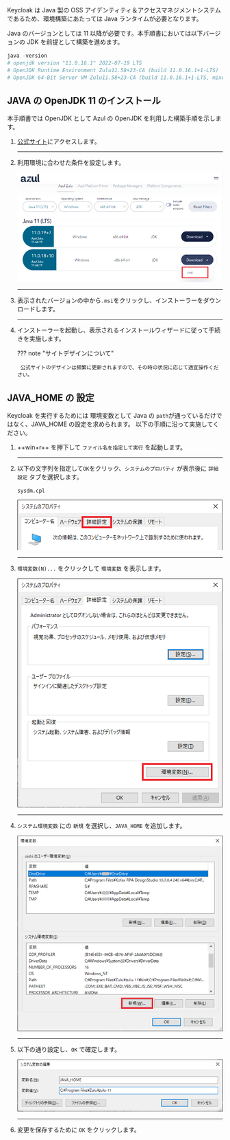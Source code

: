 Keycloak は Java 製の OSS アイデンティティ＆アクセスマネジメントシステムであるため、環境構築にあたっては Java ランタイムが必要となります。

Java のバージョンとしては 11 以降が必要です。本手順書においては以下バージョンの JDK を前提として構築を進めます。

```powershell linenums="1" title="Javaのバージョン確認"
java -version
# openjdk version "11.0.16.1" 2022-07-19 LTS
# OpenJDK Runtime Environment Zulu11.58+23-CA (build 11.0.16.1+1-LTS)
# OpenJDK 64-Bit Server VM Zulu11.58+23-CA (build 11.0.16.1+1-LTS, mixed mode)
```

## JAVA の OpenJDK 11 のインストール

本手順書では OpenJDK として Azul の OpenJDK を利用した構築手順を示します。

1.  [公式サイト](https://www.azul.com/downloads/?package=jdk)にアクセスします。

    ***

1.  利用環境に合わせた条件を設定します。

    ![downloadopenjdk](image/prepare/downloadopenjdk.png)

    ***

1.  表示されたバージョンの中から`.msi`をクリックし、インストーラーをダウンロードします。

    ***

1.  インストーラーを起動し、表示されるインストールウィザードに従って手続きを実施します。

    ??? note "サイトデザインについて"

         公式サイトのデザインは頻繁に更新されますので、その時の状況に応じて適宜操作ください。

## JAVA_HOME の 設定

Keycloak を実行するためには 環境変数として Java の `path`が通っているだけではなく、JAVA_HOME の設定を求められます。
以下の手順に沿って実施してください。

1.  ++win+r++ を押下して `ファイル名を指定して実行` を起動します。

    ***

1.  以下の文字列を指定して`OK`をクリック、`システムのプロパティ` が表示後に `詳細設定` タブを選択します。

    ```title="コピーして貼り付け"
    sysdm.cpl
    ```

    ![image](image/prepare/system-prop.png)

    ***

1.  `環境変数(N)...` をクリックして `環境変数` を表示します。

    ![image](image/prepare/env-value.png)

    ***

1.  `システム環境変数` にの `新規` を選択し、`JAVA_HOME` を追加します。

    ![image](image/prepare/env-value2.png)

    ***

1.  以下の通り設定し、`OK` で確定します。

    ![image](image/prepare/java-home.png)

    ***

1.  変更を保存するために `OK` をクリックします。
